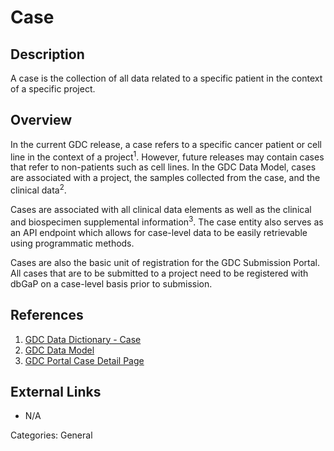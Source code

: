 # Case #

## Description ##
A case is the collection of all data related to a specific patient in the context of a specific project.

## Overview ##

In the current GDC release, a case refers to a specific cancer patient or cell line in the context of a project<sup>1</sup>. However, future releases may contain cases that refer to non-patients such as cell lines. In the GDC Data Model, cases are associated with a project, the samples collected from the case, and the clinical data<sup>2</sup>.

Cases are associated with all clinical data elements as well as the clinical and biospecimen supplemental information<sup>3</sup>. The case entity also serves as an API endpoint which allows for case-level data to be easily retrievable using programmatic methods.

Cases are also the basic unit of registration for the GDC Submission Portal. All cases that are to be submitted to a project need to be registered with dbGaP on a case-level basis prior to submission.  

## References ##
1. [GDC Data Dictionary - Case](https://docs.gdc.cancer.gov/Data_Dictionary/viewer/#?view=table-definition-view&id=case)
2. [GDC Data Model](https://gdc.cancer.gov/developers/gdc-data-model/gdc-data-model-components)
3. [GDC Portal Case Detail Page](https://docs.gdc.cancer.gov/Data_Portal/Users_Guide/Cases_and_Files/#case-detail-page)

## External Links ##
* N/A

Categories: General
